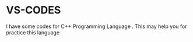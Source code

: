 # VS-CODES
I have some codes for C++ Programming Language . This may help you for practice this language 
